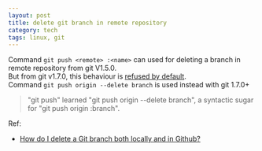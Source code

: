 ```yaml
---
layout: post
title: delete git branch in remote repository
category: tech
tags: linux, git
---
```

Command `git push <remote> :<name>` can used for deleting a branch in remote repository from git V1.5.0.  
But from git v1.7.0, this behaviour is [refused by default](https://github.com/gitster/git/blob/master/Documentation/RelNotes/1.7.0.txt).  
Command `git push origin --delete branch` is used instead with git 1.7.0+
> "git push" learned "git push origin --delete branch", a syntactic sugar for "git push origin :branch".

Ref:
* [How do I delete a Git branch both locally and in Github?](http://stackoverflow.com/questions/2003505/how-do-i-delete-a-git-branch-both-locally-and-in-github)
